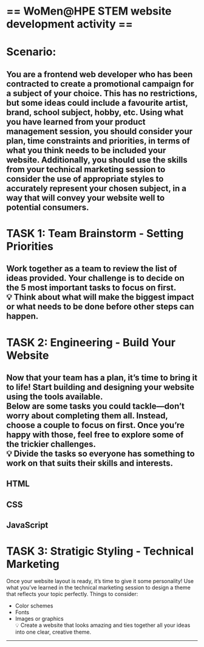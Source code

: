 # == WoMen@HPE STEM website development activity ==  

# Scenario:  
You are a frontend web developer who has been contracted to create a promotional campaign for a subject of your choice. This has no restrictions, but some ideas could include a favourite artist, brand, school subject, hobby, etc. Using what you have learned from your product management session, you should consider your plan, time constraints and priorities, in terms of what you think needs to be included your website. Additionally, you should use the skills from your technical marketing session to consider the use of appropriate styles to accurately represent your chosen subject, in a way that will convey your website well to potential consumers.
---
# TASK 1: Team Brainstorm - Setting Priorities  
Work together as a team to review the list of ideas provided. Your challenge is to decide on the 5 most important tasks to focus on first.  
💡 Think about what will make the biggest impact or what needs to be done before other steps can happen.
---
# TASK 2: Engineering - Build Your Website  
Now that your team has a plan, it’s time to bring it to life! Start building and designing your website using the tools available.  
Below are some tasks you could tackle—don’t worry about completing them all. Instead, choose a couple to focus on first.   Once you’re happy with those, feel free to explore some of the trickier challenges.  
💡 Divide the tasks so everyone has something to work on that suits their skills and interests.  
---
HTML
---
CSS
---
JavaScript
---
# TASK 3: Stratigic Styling - Technical Marketing
Once your website layout is ready, it’s time to give it some personality! Use what you’ve learned in the technical marketing session to design a theme that reflects your topic perfectly.
Things to consider:
* Color schemes
* Fonts
* Images or graphics  
💡 Create a website that looks amazing and ties together all your ideas into one clear, creative theme.
---
